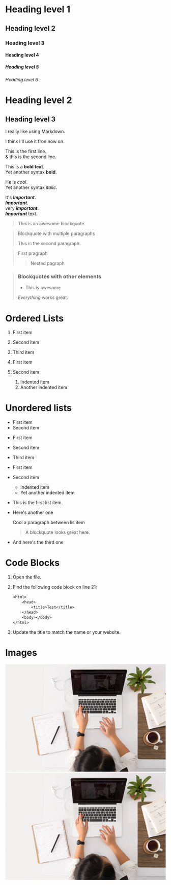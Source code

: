 <!-- ⭐️ HEADINGS ⭐️ -->

# Heading level 1

## Heading level 2

### Heading level 3

#### Heading level 4

##### Heading level 5

###### Heading level 6

# Heading level 2

## Heading level 3

<!-- ⭐️ Paragraphs ⭐️ -->

I really like using Markdown.

I think I'll use it fron now on.

This is the first line.  
& this is the second line.

<!-- ⭐️ Emphasis ⭐️ -->

This is a **bold text**.  
Yet another syntax **bold**.

<!-- ⭐️ Italic ⭐️ -->

He is _cool_.  
Yet another syntax _italic_.

<!-- ⭐️ Bold & Italic ⭐️ -->

It's **_Important_**.  
**_Important_**.  
very **_important_**.  
**_Important_** text.

<!-- ⭐️ Blockquotes ⭐️ -->

> This is an awesome blockquote.

> Blockquote with multiple paragraphs
>
> This is the second paragraph.

> First pragraph
>
> > Nested pagraph

> ### Blockquotes with other elements
>
> - This is awesome
>
> _Everything_ works great.

<!-- ⭐️ LISTS ⭐️ -->

# Ordered Lists

1. First item
2. Second item
3. Third item

4. First item
5. Second item
   1. Indented item
   2. Another indented item

# Unordered lists

- First item
- Second item

* First item

- Second item

* Third item

* First item
* Second item
  - Indented item
  * Yet another indented item

- This is the first list item.
- Here's another one

  Cool a paragraph between lis item

  > A blockquote looks great here.

- And here's the third one

<!-- ⭐️ Code Blocks ⭐️ -->

# Code Blocks

1.  Open the file.
2.  Find the following code block on line 21:

        <html>
        	<head>
        		<title>Test</title>
        	</head>
        	<body></body>
        </html>

3.  Update the title to match the name or your website.

# Images

![Learning](images/learning.jpg)
<img src="./images/learning.jpg" alt="Learning">